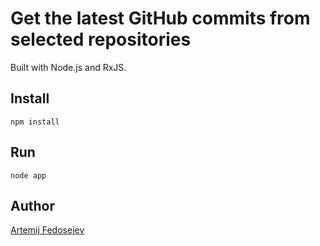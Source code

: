 # Get the latest GitHub commits from selected repositories

Built with Node.js and RxJS.

## Install

`npm install`

## Run

`node app`

## Author

[Artemij Fedosejev](http://artemij.com)
